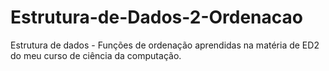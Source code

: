 # Estrutura-de-Dados-2-Ordenacao
Estrutura de dados - Funções de ordenação aprendidas na matéria de ED2 do meu curso de ciência da computação.
